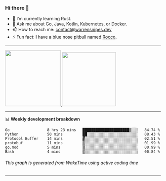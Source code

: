### Hi there 👋

- 🌱 I’m currently learning Rust.
- 💬 Ask me about Go, Java, Kotlin, Kubernetes, or Docker.
- 📫 How to reach me: contact@warrensnipes.dev
- ⚡ Fun fact: I have a blue nose pitbull named [Rocco](https://i.imgur.com/iLsSCKu.jpg).

-------


<a href="https://github.com/LockedThread/LockedThread">
  <img height="180em" src="https://github-readme-stats.vercel.app/api?username=LockedThread&theme=transparent&bg_color=00000000&show_icons=true&count_private=true" />
  <img height="174em" src="https://github-readme-stats.vercel.app/api/top-langs?username=LockedThread&theme=transparent&layout=compact&hide_progress=true&bg_color=00000000" />
  </a>

-------

📊 **Weekly development breakdown**
<!--START_SECTION:waka-->

```text
Go                 8 hrs 23 mins   █████████████████████▒░░░   84.74 %
Python             50 mins         ██░░░░░░░░░░░░░░░░░░░░░░░   08.43 %
Protocol Buffer    14 mins         ▓░░░░░░░░░░░░░░░░░░░░░░░░   02.51 %
protobuf           11 mins         ▒░░░░░░░░░░░░░░░░░░░░░░░░   01.99 %
go.mod             5 mins          ▒░░░░░░░░░░░░░░░░░░░░░░░░   00.99 %
Bash               4 mins          ▒░░░░░░░░░░░░░░░░░░░░░░░░   00.84 %
```

<!--END_SECTION:waka-->
###### *This graph is generated from WakeTime using active coding time*
-------
